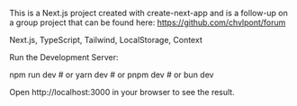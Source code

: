 This is a Next.js project created with create-next-app and is a follow-up on a group project that can be found here: https://github.com/chvlpont/forum

Next.js, TypeScript, Tailwind, LocalStorage, Context

Run the Development Server:

npm run dev     # or
yarn dev        # or
pnpm dev        # or
bun dev

Open http://localhost:3000 in your browser to see the result.

